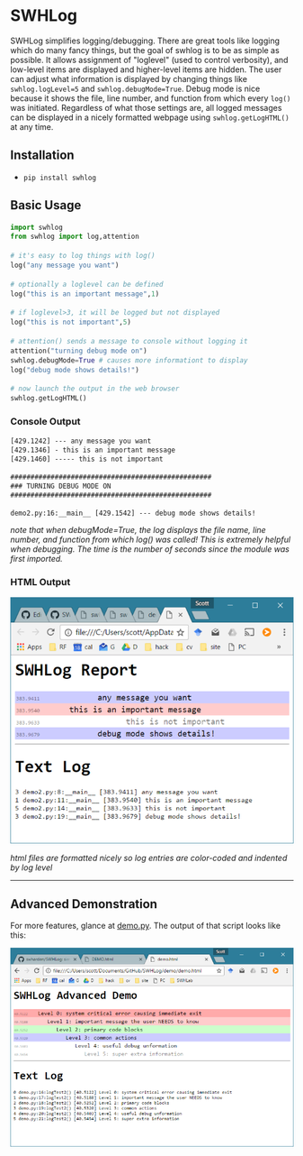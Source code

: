 # SWHLog
SWHLog simplifies logging/debugging. There are great tools like logging which do many fancy things, but the goal of swhlog is to be as simple as possible. It allows assignment of "loglevel" (used to control verbosity), and low-level items are displayed and higher-level items are hidden. The user can adjust what information is displayed by changing things like `swhlog.logLevel=5` and `swhlog.debugMode=True`. Debug mode is nice because it shows the file, line number, and function from which every `log()` was initiated. Regardless of what those settings are, all logged messages can be displayed in a nicely formatted webpage using `swhlog.getLogHTML()` at any time. 

## Installation

* `pip install swhlog`

## Basic Usage
```python
import swhlog
from swhlog import log,attention

# it's easy to log things with log()
log("any message you want")

# optionally a loglevel can be defined
log("this is an important message",1)

# if loglevel>3, it will be logged but not displayed
log("this is not important",5)

# attention() sends a message to console without logging it
attention("turning debug mode on")
swhlog.debugMode=True # causes more informationt to display
log("debug mode shows details!")

# now launch the output in the web browser
swhlog.getLogHTML()
```

### Console Output
```
[429.1242] --- any message you want
[429.1346] - this is an important message
[429.1460] ----- this is not important

##################################################
### TURNING DEBUG MODE ON
##################################################

demo2.py:16:__main__ [429.1542] --- debug mode shows details!
```

_note that when debugMode=True, the log displays the file name, line number, and function from which log() was called! This is extremely helpful when debugging. The time is the number of seconds since the module was first imported._

### HTML Output
![](demo/demo2.png)

_html files are formatted nicely so log entries are color-coded and indented by log level_

---

## Advanced Demonstration
For more features, glance at [demo.py](demo/demo.py). The output of that script looks like this:

![](demo/demo.png)
